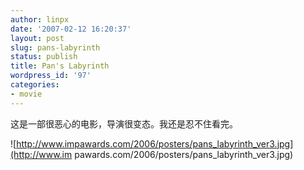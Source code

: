 ```yaml
---
author: linpx
date: '2007-02-12 16:20:37'
layout: post
slug: pans-labyrinth
status: publish
title: Pan's Labyrinth
wordpress_id: '97'
categories:
- movie
---
```


这是一部很恶心的电影，导演很变态。我还是忍不住看完。

  
![http://www.impawards.com/2006/posters/pans_labyrinth_ver3.jpg](http://www.im
pawards.com/2006/posters/pans_labyrinth_ver3.jpg)

  
  
  

